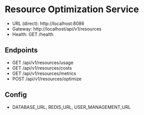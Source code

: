 # Resource Optimization Service

- URL (direct): http://localhost:8086
- Gateway: http://localhost/api/v1/resources
- Health: GET /health

## Endpoints
- GET /api/v1/resources/usage
- GET /api/v1/resources/costs
- GET /api/v1/resources/metrics
- POST /api/v1/resources/optimize

## Config
- DATABASE_URL, REDIS_URL, USER_MANAGEMENT_URL
